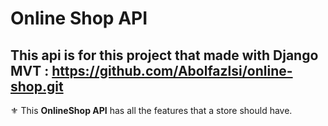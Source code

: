 # Online Shop API

## This api is for this project that made with Django MVT : https://github.com/Abolfazlsi/online-shop.git

⚜️ This **OnlineShop API** has all the features that a store should have.
